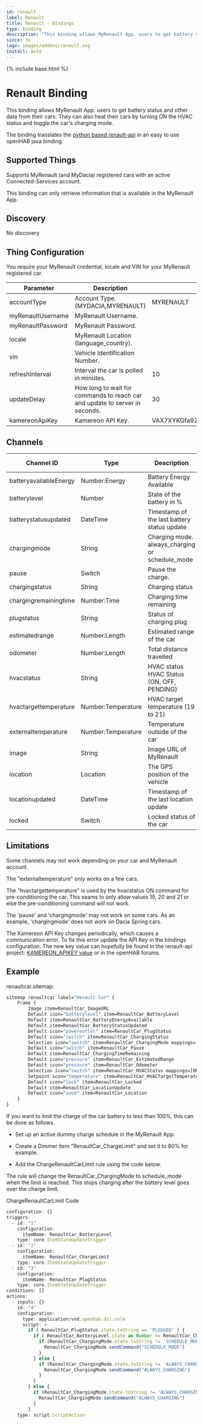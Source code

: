 ```yaml
---
id: renault
label: Renault
title: Renault - Bindings
type: binding
description: "This binding allows MyRenault App. users to get battery status and other data from their cars."
since: 3x
logo: images/addons/renault.svg
install: auto
---
```


<!-- Attention authors: Do not edit directly. Please add your changes to the appropriate source repository -->

{% include base.html %}

# Renault Binding

<AddonLogo />

This binding allows MyRenault App. users to get battery status and other data from their cars.
They can also heat their cars by turning ON the HVAC status and toggle the car's charging mode.

The binding translates the [python based renault-api](https://renault-api.readthedocs.io/en/latest/) in an easy to use openHAB java binding.

## Supported Things

Supports MyRenault (and MyDacia) registered cars with an active Connected-Services account.

This binding can only retrieve information that is available in the MyRenault App.

## Discovery

No discovery

## Thing Configuration

You require your MyRenault credential, locale and VIN for your MyRenault registered car.

| Parameter         | Description                                                                | Default                          |
|-------------------|----------------------------------------------------------------------------|----------------------------------|
| accountType       | Account Type. (MYDACIA,MYRENAULT)                                          | MYRENAULT                        |
| myRenaultUsername | MyRenault Username.                                                        |                                  |
| myRenaultPassword | MyRenault Password.                                                        |                                  |
| locale            | MyRenault Location (language_country).                                     |                                  |
| vin               | Vehicle Identification Number.                                             |                                  |
| refreshInterval   | Interval the car is polled in minutes.                                     |                               10 |
| updateDelay       | How long to wait for commands to reach car and update to server in seconds.|                               30 |
| kamereonApiKey    | Kamereon API Key.                                                          | VAX7XYKGfa92yMvXculCkEFyfZbuM7Ss |

## Channels

| Channel ID             | Type               | Description                                     | Read Only |
|------------------------|--------------------|-------------------------------------------------|-----------|
| batteryavailableEnergy | Number:Energy      | Battery Energy Available                        | Yes       |
| batterylevel           | Number             | State of the battery in %                       | Yes       |
| batterystatusupdated   | DateTime           | Timestamp of the last battery status update     | Yes       |
| chargingmode           | String             | Charging mode. always_charging or schedule_mode | No        |
| pause                  | Switch             | Pause the charge.                               | No        |
| chargingstatus         | String             | Charging status                                 | Yes       |
| chargingremainingtime  | Number:Time        | Charging time remaining                         | Yes       |
| plugstatus             | String             | Status of charging plug                         | Yes       |
| estimatedrange         | Number:Length      | Estimated range of the car                      | Yes       |
| odometer               | Number:Length      | Total distance travelled                        | Yes       |
| hvacstatus             | String             | HVAC status HVAC Status (ON, OFF, PENDING)      | No        |
| hvactargettemperature  | Number:Temperature | HVAC target temperature (19 to 21)              | No        |
| externaltemperature    | Number:Temperature | Temperature outside of the car                  | Yes       |
| image                  | String             | Image URL of MyRenault                          | Yes       |
| location               | Location           | The GPS position of the vehicle                 | Yes       |
| locationupdated        | DateTime           | Timestamp of the last location update           | Yes       |
| locked                 | Switch             | Locked status of the car                        | Yes       |

## Limitations

Some channels may not work depending on your car and MyRenault account.

The "externaltemperature" only works on a few cars.

The "hvactargettemperature" is used by the hvacstatus ON command for pre-conditioning the car.
This seams to only allow values 19, 20 and 21 or else the pre-conditioning command will not work.

The 'pause' and 'chargingmode' may not work on some cars.
As an example, 'chargingmode' does not work on Dacia Spring cars.

The Kamereon API Key changes periodically, which causes a communication error.
To fix this error update the API Key in the bindings configuration.
The new key value can hopefully be found in the renault-api project: [KAMEREON_APIKEY value](https://github.com/hacf-fr/renault-api/blob/main/src/renault_api/const.py) or in the openHAB forums.

## Example

renaultcar.sitemap:

```perl
sitemap renaultcar label="Renault Car" {
    Frame {
        Image item=RenaultCar_ImageURL
        Default icon="batterylevel" item=RenaultCar_BatteryLevel
        Default item=RenaultCar_BatteryEnergyAvailable
        Default item=RenaultCar_BatteryStatusUpdated
        Default icon="poweroutlet" item=RenaultCar_PlugStatus
        Default icon="switch" item=RenaultCar_ChargingStatus
        Selection icon="switch" item=RenaultCar_ChargingMode mappings=[SCHEDULE_MODE="Schedule mode",ALWAYS_CHARGING="Instant charge"]
        Default icon="switch" item=RenaultCar_Pause
        Default item=RenaultCar_ChargingTimeRemaining
        Default icon="pressure" item=RenaultCar_EstimatedRange
        Default icon="pressure" item=RenaultCar_Odometer
        Selection icon="switch" item=RenaultCar_HVACStatus mappings=[ON="ON"]
        Setpoint icon="temperature" item=RenaultCar_HVACTargetTemperature maxValue=21 minValue=19 step=1
        Default icon="lock" item=RenaultCar_Locked
        Default item=RenaultCar_LocationUpdate
        Default icon="zoom" item=RenaultCar_Location
    }
}
```

If you want to limit the charge of the car battery to less than 100%, this can be done as follows.

- Set up an active dummy charge schedule in the MyRenault App.

- Create a Dimmer item "RenaultCar_ChargeLimit" and set it to 80% for example.

- Add the ChargeRenaultCarLimit rule using the code below.

The rule will change the RenaultCar_ChargingMode to schedule_mode when the limit is reached.
This stops charging after the battery level goes over the charge limit.

ChargeRenaultCarLimit Code

```javascript
configuration: {}
triggers:
  - id: "1"
    configuration:
      itemName: RenaultCar_BatteryLevel
    type: core.ItemStateUpdateTrigger
  - id: "2"
    configuration:
      itemName: RenaultCar_ChargeLimit
    type: core.ItemStateUpdateTrigger
  - id: "3"
    configuration:
      itemName: RenaultCar_PlugStatus
    type: core.ItemStateUpdateTrigger
conditions: []
actions:
  - inputs: {}
    id: "4"
    configuration:
      type: application/vnd.openhab.dsl.rule
      script: >
        if ( RenaultCar_PlugStatus.state.toString == 'PLUGGED' ) {
          if ( RenaultCar_BatteryLevel.state as Number >= RenaultCar_ChargeLimit.state as Number ) {
            if (RenaultCar_ChargingMode.state.toString != 'SCHEDULE_MODE' ) {
              RenaultCar_ChargingMode.sendCommand("SCHEDULE_MODE")
            }
          } else {
            if (RenaultCar_ChargingMode.state.toString != 'ALWAYS_CHARGING' ) {
              RenaultCar_ChargingMode.sendCommand("ALWAYS_CHARGING")
            }
          }
        } else {
          if (RenaultCar_ChargingMode.state.toString != 'ALWAYS_CHARGING' ) {
            RenaultCar_ChargingMode.sendCommand("ALWAYS_CHARGING")
          }
        }
    type: script.ScriptAction

```
